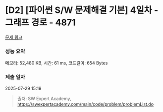 # [D2] [파이썬 S/W 문제해결 기본] 4일차 - 그래프 경로 - 4871 

[문제 링크](https://swexpertacademy.com/main/code/problem/problemDetail.do?contestProbId=AWTQaUvqQdUDFAVT) 

### 성능 요약

메모리: 52,480 KB, 시간: 61 ms, 코드길이: 654 Bytes

### 제출 일자

2025-07-29 15:19



> 출처: SW Expert Academy, https://swexpertacademy.com/main/code/problem/problemList.do
